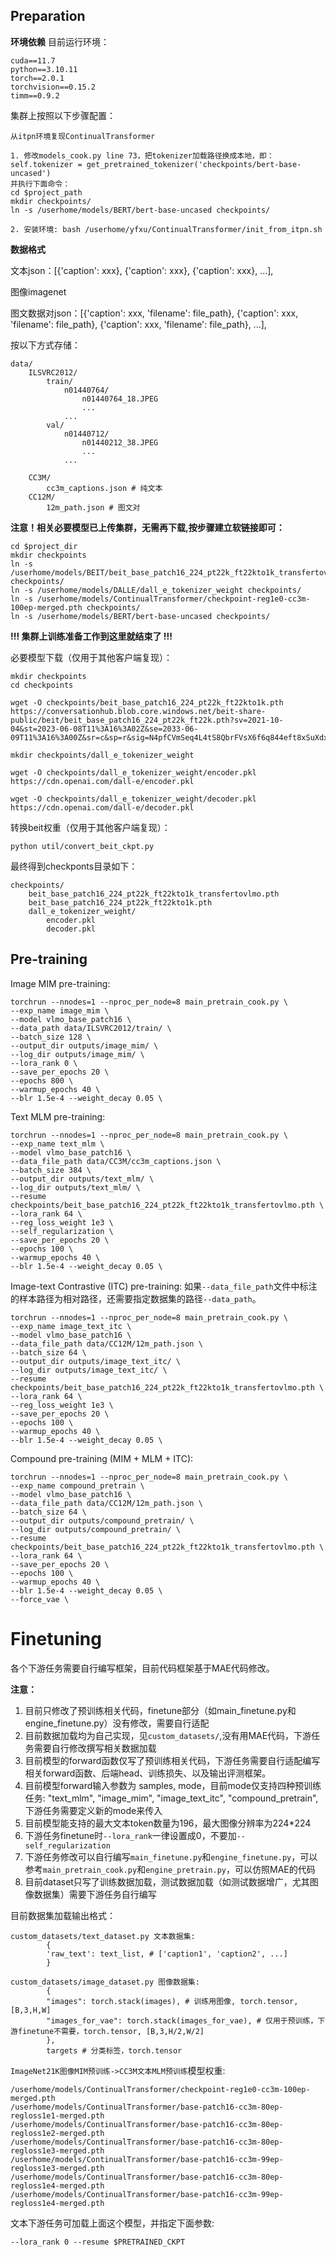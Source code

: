 ##  Preparation
**环境依赖**
目前运行环境：
```
cuda==11.7
python==3.10.11
torch==2.0.1
torchvision==0.15.2
timm==0.9.2
```
集群上按照以下步骤配置：
```
从itpn环境复现ContinualTransformer
 
1. 修改models_cook.py line 73，把tokenizer加载路径换成本地，即：
self.tokenizer = get_pretrained_tokenizer('checkpoints/bert-base-uncased')
并执行下面命令：
cd $project_path
mkdir checkpoints/
ln -s /userhome/models/BERT/bert-base-uncased checkpoints/

2. 安装环境: bash /userhome/yfxu/ContinualTransformer/init_from_itpn.sh 

```


**数据格式**

文本json：[{'caption': xxx}, {'caption': xxx}, {'caption': xxx}, ...], 

图像imagenet

图文数据对json：[{'caption': xxx, 'filename': file_path}, {'caption': xxx, 'filename': file_path}, {'caption': xxx, 'filename': file_path}, ...],

按以下方式存储：

```
data/
    ILSVRC2012/
        train/
            n01440764/
                n01440764_18.JPEG
                ...
            ...
        val/
            n01440712/
                n01440212_38.JPEG
                ...
            ...
    
    CC3M/
        cc3m_captions.json # 纯文本
    CC12M/
        12m_path.json # 图文对

```

**注意！相关必要模型已上传集群，无需再下载,按步骤建立软链接即可：**
```
cd $project_dir
mkdir checkpoints
ln -s /userhome/models/BEIT/beit_base_patch16_224_pt22k_ft22kto1k_transfertovlmo.pth checkpoints/
ln -s /userhome/models/DALLE/dall_e_tokenizer_weight checkpoints/
ln -s /userhome/models/ContinualTransformer/checkpoint-reg1e0-cc3m-100ep-merged.pth checkpoints/
ln -s /userhome/models/BERT/bert-base-uncased checkpoints/
```
**!!! 集群上训练准备工作到这里就结束了 !!!**

必要模型下载（仅用于其他客户端复现）：
```
mkdir checkpoints
cd checkpoints

wget -O checkpoints/beit_base_patch16_224_pt22k_ft22kto1k.pth https://conversationhub.blob.core.windows.net/beit-share-public/beit/beit_base_patch16_224_pt22k_ft22k.pth?sv=2021-10-04&st=2023-06-08T11%3A16%3A02Z&se=2033-06-09T11%3A16%3A00Z&sr=c&sp=r&sig=N4pfCVmSeq4L4tS8QbrFVsX6f6q844eft8xSuXdxU48%3D

mkdir checkpoints/dall_e_tokenizer_weight

wget -O checkpoints/dall_e_tokenizer_weight/encoder.pkl https://cdn.openai.com/dall-e/encoder.pkl

wget -O checkpoints/dall_e_tokenizer_weight/decoder.pkl https://cdn.openai.com/dall-e/decoder.pkl

```
转换beit权重（仅用于其他客户端复现）：
```
python util/convert_beit_ckpt.py
```
最终得到checkponts目录如下：
```
checkpoints/
    beit_base_patch16_224_pt22k_ft22kto1k_transfertovlmo.pth
    beit_base_patch16_224_pt22k_ft22kto1k.pth
    dall_e_tokenizer_weight/
        encoder.pkl
        decoder.pkl
```



## Pre-training

Image MIM pre-training:
```
torchrun --nnodes=1 --nproc_per_node=8 main_pretrain_cook.py \
--exp_name image_mim \
--model vlmo_base_patch16 \
--data_path data/ILSVRC2012/train/ \
--batch_size 128 \
--output_dir outputs/image_mim/ \
--log_dir outputs/image_mim/ \
--lora_rank 0 \
--save_per_epochs 20 \
--epochs 800 \
--warmup_epochs 40 \
--blr 1.5e-4 --weight_decay 0.05 \
```

Text MLM pre-training:
```
torchrun --nnodes=1 --nproc_per_node=8 main_pretrain_cook.py \
--exp_name text_mlm \
--model vlmo_base_patch16 \
--data_file_path data/CC3M/cc3m_captions.json \
--batch_size 384 \
--output_dir outputs/text_mlm/ \
--log_dir outputs/text_mlm/ \
--resume checkpoints/beit_base_patch16_224_pt22k_ft22kto1k_transfertovlmo.pth \
--lora_rank 64 \
--reg_loss_weight 1e3 \
--self_regularization \
--save_per_epochs 20 \
--epochs 100 \
--warmup_epochs 40 \
--blr 1.5e-4 --weight_decay 0.05 \
```

Image-text Contrastive (ITC) pre-training:
如果`--data_file_path`文件中标注的样本路径为相对路径，还需要指定数据集的路径`--data_path`。
```
torchrun --nnodes=1 --nproc_per_node=8 main_pretrain_cook.py \
--exp_name image_text_itc \
--model vlmo_base_patch16 \
--data_file_path data/CC12M/12m_path.json \
--batch_size 64 \
--output_dir outputs/image_text_itc/ \
--log_dir outputs/image_text_itc/ \
--resume checkpoints/beit_base_patch16_224_pt22k_ft22kto1k_transfertovlmo.pth \
--lora_rank 64 \
--reg_loss_weight 1e3 \
--save_per_epochs 20 \
--epochs 100 \
--warmup_epochs 40 \
--blr 1.5e-4 --weight_decay 0.05 \
```

Compound pre-training (MIM + MLM + ITC):
```
torchrun --nnodes=1 --nproc_per_node=8 main_pretrain_cook.py \
--exp_name compound_pretrain \
--model vlmo_base_patch16 \
--data_file_path data/CC12M/12m_path.json \
--batch_size 64 \
--output_dir outputs/compound_pretrain/ \
--log_dir outputs/compound_pretrain/ \
--resume checkpoints/beit_base_patch16_224_pt22k_ft22kto1k_transfertovlmo.pth \
--lora_rank 64 \
--save_per_epochs 20 \
--epochs 100 \
--warmup_epochs 40 \
--blr 1.5e-4 --weight_decay 0.05 \
--force_vae \
```

# Finetuning
各个下游任务需要自行编写框架，目前代码框架基于MAE代码修改。

**注意：**

1. 目前只修改了预训练相关代码，finetune部分（如main_finetune.py和engine_finetune.py）没有修改，需要自行适配
2. 目前数据加载均为自己实现，见`custom_datasets/`,没有用MAE代码，下游任务需要自行修改撰写相关数据加载
3. 目前模型的forward函数仅写了预训练相关代码，下游任务需要自行适配编写相关forward函数、后端head、训练损失、以及输出评测框架。
4. 目前模型forward输入参数为 samples, mode，目前mode仅支持四种预训练任务: "text_mlm", "image_mim", "image_text_itc", "compound_pretrain", 下游任务需要定义新的mode来传入
5. 目前模型能支持的最大文本token数量为196，最大图像分辨率为224*224
6. 下游任务finetune时`--lora_rank`一律设置成0，不要加`--self_regularization`
7. 下游任务修改可以自行编写`main_finetune.py`和`engine_finetune.py`，可以参考`main_pretrain_cook.py`和`engine_pretrain.py`，可以仿照MAE的代码 
8. 目前dataset只写了训练数据加载，测试数据加载（如测试数据增广，尤其图像数据集）需要下游任务自行编写

目前数据集加载输出格式：
```
custom_datasets/text_dataset.py 文本数据集:
        {
        'raw_text': text_list, # ['caption1', 'caption2', ...]
        }

custom_datasets/image_dataset.py 图像数据集:
        {
        "images": torch.stack(images), # 训练用图像, torch.tensor, [B,3,H,W]
        "images_for_vae": torch.stack(images_for_vae), # 仅用于预训练，下游finetune不需要，torch.tensor, [B,3,H/2,W/2]
        }, 
        targets # 分类标签，torch.tensor
```

`ImageNet21K图像MIM预训练->CC3M文本MLM预训练`模型权重:
```
/userhome/models/ContinualTransformer/checkpoint-reg1e0-cc3m-100ep-merged.pth
/userhome/models/ContinualTransformer/base-patch16-cc3m-80ep-regloss1e1-merged.pth
/userhome/models/ContinualTransformer/base-patch16-cc3m-80ep-regloss1e2-merged.pth
/userhome/models/ContinualTransformer/base-patch16-cc3m-80ep-regloss1e3-merged.pth
/userhome/models/ContinualTransformer/base-patch16-cc3m-99ep-regloss1e3-merged.pth
/userhome/models/ContinualTransformer/base-patch16-cc3m-80ep-regloss1e4-merged.pth
/userhome/models/ContinualTransformer/base-patch16-cc3m-99ep-regloss1e4-merged.pth
```

文本下游任务可加载上面这个模型，并指定下面参数:
```
--lora_rank 0 --resume $PRETRAINED_CKPT 
```
